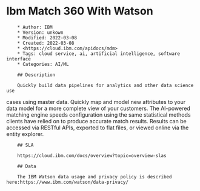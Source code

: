 # Ibm Match 360 With Watson

        * Author: IBM
        * Version: unkown
        * Modified: 2022-03-08
        * Created: 2022-03-08
        * <https://cloud.ibm.com/apidocs/mdm>
        * Tags: cloud service, ai, artificial intelligence, software interface
        * Categories: AI/ML

        ## Description

        Quickly build data pipelines for analytics and other data science use
  cases using master data. Quickly map and model new attributes to your data model for a
  more complete view of your customers.  The AI-powered matching
  engine speeds configuration using the same statistical methods
  clients have relied on to produce accurate match results.  Results
  can be accessed via RESTful APIs, exported to flat files, or viewed
  online via the entity explorer.


        ## SLA

        https://cloud.ibm.com/docs/overview?topic=overview-slas

        ## Data

        The IBM Watson data usage and privacy policy is described here:https://www.ibm.com/watson/data-privacy/

